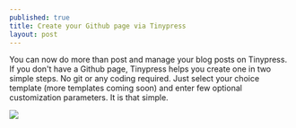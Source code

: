 ```yaml
---
published: true
title: Create your Github page via Tinypress
layout: post
---
```

You can now do more than post and manage your blog posts on Tinypress. If you don't have a Github page, Tinypress helps you create one in two simple steps. No git or any coding required. Just select your choice template (more templates coming soon) and enter few optional customization parameters. It is that simple. 

![](https://pbs.twimg.com/media/BiGwsUsCQAAGIoR.png)